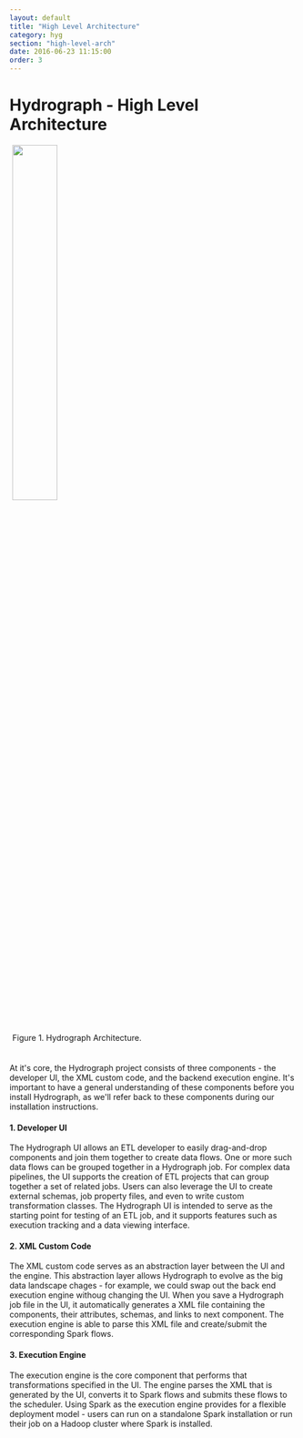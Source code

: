 ```yaml
---
layout: default
title: "High Level Architecture"
category: hyg
section: "high-level-arch"
date: 2016-06-23 11:15:00
order: 3
---
```


<div class="page-header">
  <h1>Hydrograph - High Level Architecture</h1>
</div>

<div class="center" width="30%" height="30%" style="margin:5px">
<img src="{{ site.baseurl }}/assets/img/Hydrograph_architecture.png" width="40%" height="40%">
<div class="center">Figure 1. Hydrograph Architecture.</div>
</div>
<br>

At it's core, the Hydrograph project consists of three components - the developer UI, the XML custom code, and the backend execution engine. It's important to have a general understanding of these components before you install Hydrograph, as we'll refer back to these components during our installation instructions.

#### 1. Developer UI
The Hydrograph UI allows an ETL developer to easily drag-and-drop components and join them together to create data flows.
One or more such data flows can be grouped together in a Hydrograph job. For complex data pipelines, the UI supports the creation of ETL projects that
can group together a set of related jobs. Users can also leverage the UI to create external schemas, job property files, and even to write custom transformation classes.
The Hydrograph UI is intended to serve as the starting point for testing of an ETL job, and it supports features such as execution tracking and a data viewing interface.

#### 2. XML Custom Code
The XML custom code serves as an abstraction layer between the UI and the engine. This abstraction layer allows Hydrograph to evolve as the
big data landscape chages - for example, we could swap out the back end execution engine withoug changing the UI.
When you save a Hydrograph job file in the UI, it automatically generates a XML file containing the components, their attributes, schemas,
and links to next component. The execution engine is able to parse this XML file and create/submit the corresponding Spark flows.

#### 3. Execution Engine
The execution engine is the core component that performs that transformations specified in the UI. The engine parses the XML that is generated by the UI, converts it to Spark flows and submits
these flows to the scheduler. Using Spark as the execution engine provides for a flexible deployment model - users can run on a standalone Spark installation
or run their job on a Hadoop cluster where Spark is installed.
